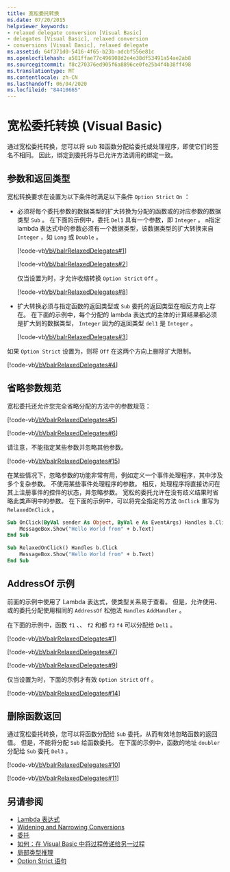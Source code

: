```yaml
---
title: 宽松委托转换
ms.date: 07/20/2015
helpviewer_keywords:
- relaxed delegate conversion [Visual Basic]
- delegates [Visual Basic], relaxed conversion
- conversions [Visual Basic], relaxed delegate
ms.assetid: 64f371d0-5416-4f65-b23b-adcbf556e81c
ms.openlocfilehash: a581ffae77c496908d2e4e38df53491a54ae2ab8
ms.sourcegitcommit: f8c270376ed905f6a8896ce0fe25b4f4b38ff498
ms.translationtype: MT
ms.contentlocale: zh-CN
ms.lasthandoff: 06/04/2020
ms.locfileid: "84410665"
---
```

# <a name="relaxed-delegate-conversion-visual-basic"></a>宽松委托转换 (Visual Basic)
通过宽松委托转换，您可以将 sub 和函数分配给委托或处理程序，即使它们的签名不相同。 因此，绑定到委托将与已允许方法调用的绑定一致。  
  
## <a name="parameters-and-return-type"></a>参数和返回类型  
 宽松转换要求在设置为以下条件时满足以下条件 `Option Strict` `On` ：  
  
- 必须将每个委托参数的数据类型的扩大转换为分配的函数或的对应参数的数据类型 `Sub` 。 在下面的示例中，委托 `Del1` 具有一个参数，即 `Integer` 。 `m`指定 lambda 表达式中的参数必须有一个数据类型，该数据类型的扩大转换来自 `Integer` ，如 `Long` 或 `Double` 。  
  
     [!code-vb[VbVbalrRelaxedDelegates#1](~/samples/snippets/visualbasic/VS_Snippets_VBCSharp/VbVbalrRelaxedDelegates/VB/Module1.vb#1)]  
  
     [!code-vb[VbVbalrRelaxedDelegates#2](~/samples/snippets/visualbasic/VS_Snippets_VBCSharp/VbVbalrRelaxedDelegates/VB/Module1.vb#2)]  
  
     仅当设置为时，才允许收缩转换 `Option Strict` `Off` 。  
  
     [!code-vb[VbVbalrRelaxedDelegates#8](~/samples/snippets/visualbasic/VS_Snippets_VBCSharp/VbVbalrRelaxedDelegates/VB/Module2.vb#8)]  
  
- 扩大转换必须与指定函数的返回类型或 `Sub` 委托的返回类型在相反方向上存在。 在下面的示例中，每个分配的 lambda 表达式的主体的计算结果都必须是扩大到的数据类型， `Integer` 因为的返回类型 `del1` 是 `Integer` 。  
  
     [!code-vb[VbVbalrRelaxedDelegates#3](~/samples/snippets/visualbasic/VS_Snippets_VBCSharp/VbVbalrRelaxedDelegates/VB/Module1.vb#3)]  
  
 如果 `Option Strict` 设置为，则将 `Off` 在这两个方向上删除扩大限制。  
  
 [!code-vb[VbVbalrRelaxedDelegates#4](~/samples/snippets/visualbasic/VS_Snippets_VBCSharp/VbVbalrRelaxedDelegates/VB/Module2.vb#4)]  
  
## <a name="omitting-parameter-specifications"></a>省略参数规范  
 宽松委托还允许您完全省略分配的方法中的参数规范：  
  
 [!code-vb[VbVbalrRelaxedDelegates#5](~/samples/snippets/visualbasic/VS_Snippets_VBCSharp/VbVbalrRelaxedDelegates/VB/Module1.vb#5)]  
  
 [!code-vb[VbVbalrRelaxedDelegates#6](~/samples/snippets/visualbasic/VS_Snippets_VBCSharp/VbVbalrRelaxedDelegates/VB/Module1.vb#6)]  
  
 请注意，不能指定某些参数并忽略其他参数。  
  
 [!code-vb[VbVbalrRelaxedDelegates#15](~/samples/snippets/visualbasic/VS_Snippets_VBCSharp/VbVbalrRelaxedDelegates/VB/Module1.vb#15)]  
  
 在某些情况下，忽略参数的功能非常有用，例如定义一个事件处理程序，其中涉及多个复杂参数。 不使用某些事件处理程序的参数。 相反，处理程序将直接访问在其上注册事件的控件的状态，并忽略参数。 宽松的委托允许在没有歧义结果时省略此类声明中的参数。 在下面的示例中，可以将完全指定的方法 `OnClick` 重写为 `RelaxedOnClick` 。  
  
```vb  
Sub OnClick(ByVal sender As Object, ByVal e As EventArgs) Handles b.Click  
    MessageBox.Show("Hello World from" + b.Text)  
End Sub  
  
Sub RelaxedOnClick() Handles b.Click  
    MessageBox.Show("Hello World from" + b.Text)  
End Sub  
```  
  
## <a name="addressof-examples"></a>AddressOf 示例  
 前面的示例中使用了 Lambda 表达式，使类型关系易于查看。 但是，允许使用、或的委托分配使用相同的 `AddressOf` 松弛法 `Handles` `AddHandler` 。  
  
 在下面的示例中，函数 `f1` 、、 `f2` 和都 `f3` `f4` 可以分配给 `Del1` 。  
  
 [!code-vb[VbVbalrRelaxedDelegates#1](~/samples/snippets/visualbasic/VS_Snippets_VBCSharp/VbVbalrRelaxedDelegates/VB/Module1.vb#1)]  
  
 [!code-vb[VbVbalrRelaxedDelegates#7](~/samples/snippets/visualbasic/VS_Snippets_VBCSharp/VbVbalrRelaxedDelegates/VB/Module1.vb#7)]  
  
 [!code-vb[VbVbalrRelaxedDelegates#9](~/samples/snippets/visualbasic/VS_Snippets_VBCSharp/VbVbalrRelaxedDelegates/VB/Module1.vb#9)]  
  
 仅当设置为时，下面的示例才有效 `Option Strict` `Off` 。  
  
 [!code-vb[VbVbalrRelaxedDelegates#14](~/samples/snippets/visualbasic/VS_Snippets_VBCSharp/VbVbalrRelaxedDelegates/VB/Module2.vb#14)]  
  
## <a name="dropping-function-returns"></a>删除函数返回  
 通过宽松委托转换，您可以将函数分配给 `Sub` 委托，从而有效地忽略函数的返回值。 但是，不能将分配 `Sub` 给函数委托。 在下面的示例中，函数的地址 `doubler` 分配给 `Sub` 委托 `Del3` 。  
  
 [!code-vb[VbVbalrRelaxedDelegates#10](~/samples/snippets/visualbasic/VS_Snippets_VBCSharp/VbVbalrRelaxedDelegates/VB/Module1.vb#10)]  
  
 [!code-vb[VbVbalrRelaxedDelegates#11](~/samples/snippets/visualbasic/VS_Snippets_VBCSharp/VbVbalrRelaxedDelegates/VB/Module1.vb#11)]  
  
## <a name="see-also"></a>另请参阅

- [Lambda 表达式](../procedures/lambda-expressions.md)
- [Widening and Narrowing Conversions](../data-types/widening-and-narrowing-conversions.md)
- [委托](index.md)
- [如何：在 Visual Basic 中将过程传递给另一过程](how-to-pass-procedures-to-another-procedure.md)
- [局部类型推理](../variables/local-type-inference.md)
- [Option Strict 语句](../../../language-reference/statements/option-strict-statement.md)
